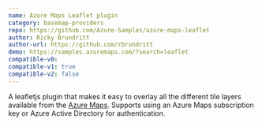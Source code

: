 ```yaml
---
name: Azure Maps Leaflet plugin
category: basemap-providers
repo: https://github.com/Azure-Samples/azure-maps-leaflet
author: Ricky Brundritt
author-url: https://github.com/rbrundritt
demo: https://samples.azuremaps.com/?search=leaflet
compatible-v0:
compatible-v1: true
compatible-v2: false
---
```


A leafletjs plugin that makes it easy to overlay all the different tile layers available from the <a href="https://azure.microsoft.com/en-us/services/azure-maps/">Azure Maps</a>. Supports using an Azure Maps subscription key or Azure Active Directory for authentication.
